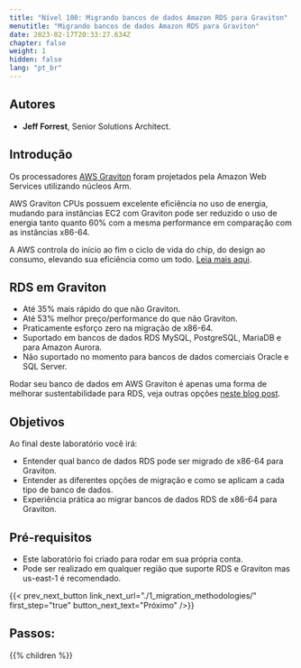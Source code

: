 ```yaml
---
title: "Nível 100: Migrando bancos de dados Amazon RDS para Graviton"
menutitle: "Migrando bancos de dados Amazon RDS para Graviton"
date: 2023-02-17T20:33:27.634Z
chapter: false
weight: 1
hidden: false
lang: "pt_br"
---
```

## Autores

- **Jeff Forrest**, Senior Solutions Architect.

## Introdução
Os processadores [AWS Graviton](https://aws.amazon.com/pt/ec2/graviton/) foram projetados pela Amazon Web Services utilizando núcleos Arm.

AWS Graviton CPUs possuem excelente eficiência no uso de energia, mudando para instâncias EC2 com Graviton pode ser reduzido o uso de energia tanto quanto 60% com a mesma performance em comparação com as instâncias x86-64.

A AWS controla do início ao fim o ciclo de vida do chip, do design ao consumo, elevando sua eficiência como um todo. [Leia mais aqui](https://aws.amazon.com/pt/ec2/graviton/).


## RDS em Graviton
* Até 35% mais rápido do que não Graviton.
* Até 53% melhor preço/performance do que não Graviton.
* Praticamente esforço zero na migração de x86-64.
* Suportado em bancos de dados RDS MySQL, PostgreSQL, MariaDB e para Amazon Aurora.
* Não suportado no momento para bancos de dados comerciais Oracle e SQL Server.

Rodar seu banco de dados em AWS Graviton é apenas uma forma de melhorar sustentabilidade para RDS, veja outras opções [neste blog post](https://aws.amazon.com/blogs/architecture/optimizing-your-aws-infrastructure-for-sustainability-part-iv-databases/).

## Objetivos
Ao final deste laboratório você irá:

* Entender qual banco de dados RDS pode ser migrado de x86-64 para Graviton.
* Entender as diferentes opções de migração e como se aplicam a cada tipo de banco de dados.
* Experiência prática ao migrar bancos de dados RDS de x86-64 para Graviton.

## Pré-requisitos

* Este laboratório foi criado para rodar em sua própria conta.
* Pode ser realizado em qualquer região que suporte RDS e Graviton mas us-east-1 é recomendado.

{{< prev_next_button link_next_url="./1_migration_methodologies/"  first_step="true" button_next_text="Próximo" />}}

## Passos:
{{% children  %}}
